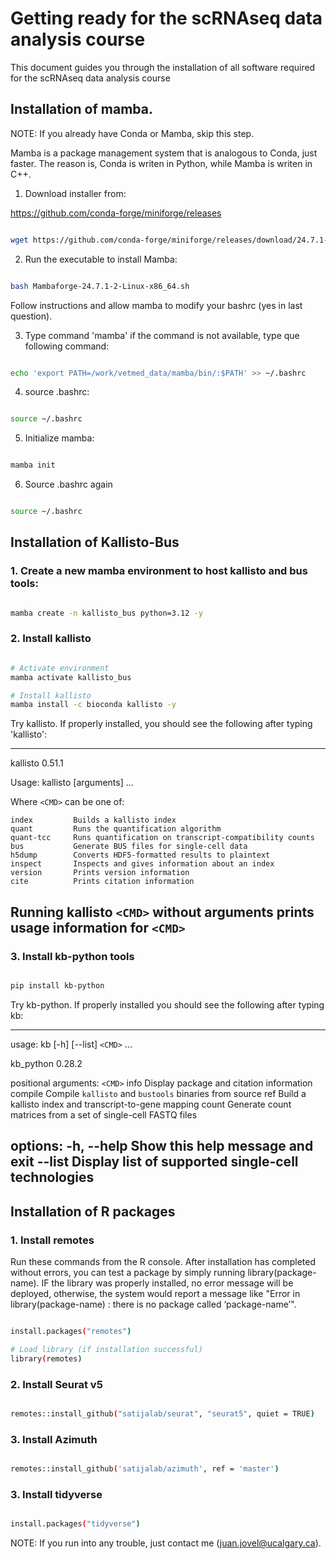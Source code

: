 # Getting ready for the scRNAseq data analysis course

This document guides you through the installation of all software required for the scRNAseq data analysis course

## Installation of mamba.

NOTE: If you already have Conda or Mamba, skip this step.

Mamba is a package management system that is analogous to Conda, just faster. The reason is, Conda is writen in Python, while Mamba is writen in C++. 

1. Download installer from:

https://github.com/conda-forge/miniforge/releases

```bash

wget https://github.com/conda-forge/miniforge/releases/download/24.7.1-2/Mambaforge-24.7.1-2-Linux-x86_64.sh

```

2. Run the executable to install Mamba:

```bash

bash Mambaforge-24.7.1-2-Linux-x86_64.sh

```

Follow instructions and allow mamba to modify your bashrc (yes in last question).

3. Type command 'mamba' if the command is not available, type que following command:

```bash

echo 'export PATH=/work/vetmed_data/mamba/bin/:$PATH' >> ~/.bashrc 

```

4. source .bashrc:

```bash

source ~/.bashrc

```

5. Initialize mamba:

```bash

mamba init

```

6. Source .bashrc again

```bash

source ~/.bashrc

```


## Installation of Kallisto-Bus

### 1. Create a new mamba environment to host kallisto and bus tools:

```bash

mamba create -n kallisto_bus python=3.12 -y

``` 

### 2. Install kallisto

```bash

# Activate environment
mamba activate kallisto_bus

# Install kallisto
mamba install -c bioconda kallisto -y

```

Try kallisto. If properly installed, you should see the following after typing 'kallisto':

---
kallisto 0.51.1

Usage: kallisto <CMD> [arguments] ...

Where `<CMD>` can be one of:

    index         Builds a kallisto index 
    quant         Runs the quantification algorithm 
    quant-tcc     Runs quantification on transcript-compatibility counts
    bus           Generate BUS files for single-cell data 
    h5dump        Converts HDF5-formatted results to plaintext
    inspect       Inspects and gives information about an index
    version       Prints version information
    cite          Prints citation information

Running kallisto `<CMD>` without arguments prints usage information for `<CMD>`
---

### 3. Install kb-python tools

```bash

pip install kb-python

```

Try kb-python. If properly installed you should see the following after typing kb:

---
usage: kb [-h] [--list] `<CMD>` ...

kb_python 0.28.2

positional arguments:
  `<CMD>`
    info      Display package and citation information
    compile   Compile `kallisto` and `bustools` binaries from source
    ref       Build a kallisto index and transcript-to-gene mapping
    count     Generate count matrices from a set of single-cell FASTQ files

options:
  -h, --help  Show this help message and exit
  --list      Display list of supported single-cell technologies
---

## Installation of R packages

### 1. Install remotes

Run these commands from the R console. After installation has completed without errors, you can test a package by simply running library(package-name). IF the library was properly installed, no error message will be deployed, otherwise, the system would report a message like "Error in library(package-name) : there is no package called ‘package-name’". 

``` bash

install.packages("remotes")

# Load library (if installation successful)
library(remotes)

```

### 2. Install Seurat v5

```bash

remotes::install_github("satijalab/seurat", "seurat5", quiet = TRUE)

```

### 3. Install Azimuth

```bash

remotes::install_github('satijalab/azimuth', ref = 'master')

```

### 3. Install tidyverse

```bash

install.packages("tidyverse")

```

NOTE: If you run into any trouble, just contact me (juan.jovel@ucalgary.ca).

